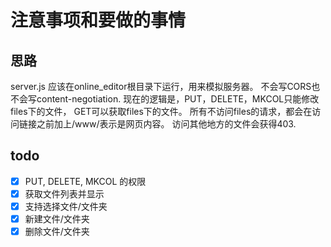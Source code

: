 # 注意事项和要做的事情

## 思路

server.js 应该在online_editor根目录下运行，用来模拟服务器。
不会写CORS也不会写content-negotiation.
现在的逻辑是，PUT，DELETE，MKCOL只能修改files下的文件，
GET可以获取files下的文件。
所有不访问files的请求，都会在访问链接之前加上/www/表示是网页内容。
访问其他地方的文件会获得403.

## todo

- [x] PUT, DELETE, MKCOL 的权限
- [x] 获取文件列表并显示
- [x] 支持选择文件/文件夹
- [x] 新建文件/文件夹
- [x] 删除文件/文件夹
